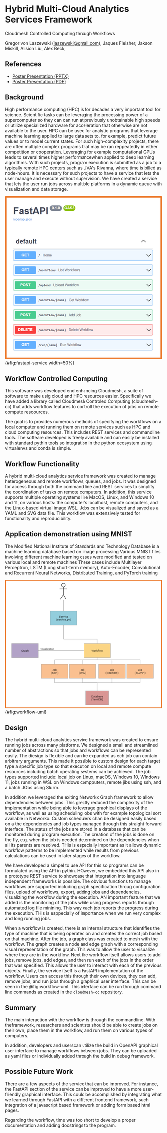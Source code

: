 # Hybrid Multi-Cloud Analytics Services Framework

Cloudmesh Controlled Computing through Workflows

Gregor von Laszewski (laszewski@gmail.com),
Jaques Fleisher,
Jakson Miskill,
Alision Liu,
Alex Beck,

## References

* [Poster Presentation (PPTX)](https://github.com/cloudmesh/cloudmesh-cc/raw/main/documents/analytics-service.pptx)
* [Poster Presentation (PDF)](https://github.com/cloudmesh/cloudmesh-cc/raw/main/documents/analytics-service.pdf)

## Background

High performance computing (HPC) is for decades a very important
tool for science. Scientific tasks can be leveraging the processing power of a supercomputer so they can can
run at previously unobtainable high speeds or utilize specialized hardware for acceleration that otherwise are not available to the user. HPC can be used for
analytic programs that leverage  machine learning applied to large data sets to,
for example, predict future values or to model current states. For such
high-complexity projects, there are often multiple complex programs
that may be ran reppeatedly in either competition or cooperation. Leveraging for example computational GPUs
leads to several times higher performancewhen applied to deep
learning algorithms. With such projects, program execution is
submitted as a job to a typically remote HPC centers
such as UVA's Rivanna, where time is billed as node-hours. It is
necessary for such projects to have a service that lets the user
manage and execute without supervision. We have created a service that
lets the user run jobs across multiple platforms in a dynamic queue
with visualization and data storage.

![OpenAPI Description of the REST Interface to the Workflow](images/fastapi-service.png){#fig:fastapi-service width=50%}


## Workflow Controlled Computing

This software was developed end enhancing Cloudmesh, a suite of software to make usig cloud and HPC resources easier. Specifically we have added 
a library called Cloudmesh Controled Computing (cloudmesh-cc) that adds workflow features to controll the execution of jobs on remote compute resoources.

The goal is to provides numerous methods of specifying the workflows on a local computer and running them on remote services such as HPC and cloud computing resources. This includes REST services and commandline tools. The softeare developed is freely available and can easily be installed with standard pythin tools so integration in the python ecosystem using virtualenvs and conda is simple.


## Workflow Functionality

A hybrid multi-cloud analytics service framework was created to manage
heterogeneous and remote workflows, queues, and jobs.  It was designed
for access through both the command line and REST services
to simplify the coordination of tasks on remote computers.  In
addition, this service supports multiple operating systems like MacOS,
Linux, and Windows 10 and 11, on various hosts: the computer's
localhost, remote computers, and the Linux-based virtual image WSL.
Jobs can be visualized and saved as a YAML and SVG data file. This
workflow was extensively tested for functionality and reproducibility.

## Application demonstration using MNIST

The Modified National Institute of Standards and Technology Database
is a machine learning database based on image processing Various MNIST
files involving different machine learning cases were modified and
tested on various local and remote machines These cases include
Multilayer Perceptron, LSTM (Long short-term
memory), Auto-Encoder, Convolutional and Recurrent Neural
Networks, Distributed Training, and PyTorch training

![Design for the workflow.](images/workflow-uml.png){#fig:workflow-uml}

## Design

The hybrid multi-cloud analytics service framework was
created to ensure running jobs across
many platforms. We designed a small and streamlined number of abstractions so that jobs and workflows can be represented easily. The diesign is flexible and can be expanded as ech job can contain arbitrary arguments. This made it possible to custom design for each target type a specific job type so that execution on local and remote compute resources including batch operating systems can be achieved. The job types supported include:
local job on Linux, macOS, Windows 10, WIndows 11, jobs running in WSL on Windows compputers, remote jibs using ssh, and a batch JObs using Slurm.



In addition we leveraged the exiting Networkx Graph framework to allow dependencies between jobs. This greatly reduced the complexity of the implementation while being able to leverage graohical displays of the workflow, as well as using scheduling jobs with for example topological sort available in Networkx. Custom schedulers chan be designed easily based on a the dependencies and job types managed through this straight forward interface. The status of the jobs are stored in a database that can be monitored during program execution. The creation of the jobs is done on the fly, e.g. when the job is needed determined on the dependencies when all its parents are resolved. THis is especially important as it allows dynamic workflow patterns to be implemented while results from previous calculations can be used in later stages of the workflow. 

We have developed a simpel to use API for this so programs can be formulated using the API in pythin. HOwever, we embedded this API also in a prototype REST service to showcase that integration into language independent frameworks is possible. The obvious functions to manage workflows are supported including graph specification throug configuration files, upload of workflows, export, adding jobs and dependencies, visualizing the workflow during the execution. AN important feature that we added is the monitoring of the jobs while using progress reports through automated log file minining. This way each job reports the progress during the execution. THis is esppecially of importance when we run very complex and long running jobs.




When a workflow is created, there is an
internal structure that identifies the type of machine that is being
operated on and creates the correct job based on that machine. After
the job, a graph class was created to mesh with the workflow. The
graph creates a node and edge graph with a corresponding visual
representation of the graph. This was to allow the user to visualize
where they are in the workflow. Next the workflow itself allows users
to add jobs, remove jobs, add edges, and then run each of the jobs in
the order that was specified. This allows the user to interact with
each of the previous objects. Finally, the service itself is a FastAPI
implementation of the workflow. Users can access this through their
own devices, they can add, remove jobs, and run jobs through a
graphical user interface. This can be seen in the @fig:workflow-uml.
This interface can be run through command line commands as created in
the `cloudmesh-cc` repository.

## Summary

The main interaction with the workflow is through the commandline.
With theframework, researchers and scientists should be able to
create jobs on their own, place them in the workflow, and run them on
various types of computers.

In addition, developers and userscan utilize the build in OpenAPI 
graphical user interface to manage
workflows between jobs. They can be uploaded as yaml files or individually 
added through the build in debug framework.

## Possible Future Work

There are a few aspects of the service that can be improved. For
instance, the FastAPI section of the service can be improved to have
a more user-friendly graphical interface. This could be accomplished
by integrating what we learned through FastAPI with a different
frontend framework, such integration of a javascript based framework or 
adding form based html pages.

Regarding the workflow, time was too short to develop a proper 
documentation and adding docstrings to the program. 

